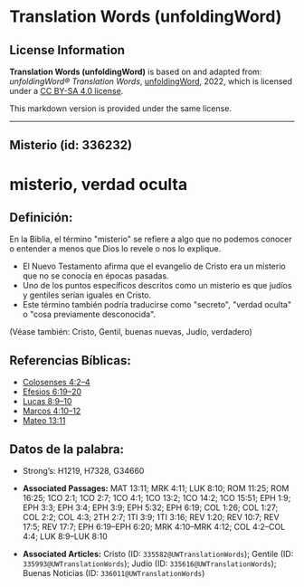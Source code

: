 # Translation Words (unfoldingWord)

## License Information

**Translation Words (unfoldingWord)** is based on and adapted from: _unfoldingWord® Translation Words_, [unfoldingWord](https://unfoldingword.org/utw), 2022, which is licensed under a [CC BY-SA 4.0 license](https://creativecommons.org/licenses/by-sa/4.0/legalcode.en).

This markdown version is provided under the same license.



--------------------------------

## Misterio (id: 336232)

misterio, verdad oculta
=======================

Definición:
-----------

En la Biblia, el término "misterio" se refiere a algo que no podemos conocer o entender a menos que Dios lo revele o nos lo explique.

* El Nuevo Testamento afirma que el evangelio de Cristo era un misterio que no se conocía en épocas pasadas.
* Uno de los puntos específicos descritos como un misterio es que judíos y gentiles serían iguales en Cristo.
* Este término también podría traducirse como "secreto", "verdad oculta" o "cosa previamente desconocida".

(Véase también: Cristo, Gentil, buenas nuevas, Judío, verdadero)

Referencias Bíblicas:
---------------------

* [Colosenses 4:2–4](https://ref.ly/Col4:2-Col4:4)
* [Efesios 6:19–20](https://ref.ly/Eph6:19-Eph6:20)
* [Lucas 8:9–10](https://ref.ly/Luke8:9-Luke8:10)
* [Marcos 4:10–12](https://ref.ly/Mark4:10-Mark4:12)
* [Mateo 13:11](https://ref.ly/Matt13:11)

Datos de la palabra:
--------------------

* Strong’s: H1219, H7328, G34660

* **Associated Passages:** MAT 13:11; MRK 4:11; LUK 8:10; ROM 11:25; ROM 16:25; 1CO 2:1; 1CO 2:7; 1CO 4:1; 1CO 13:2; 1CO 14:2; 1CO 15:51; EPH 1:9; EPH 3:3; EPH 3:4; EPH 3:9; EPH 5:32; EPH 6:19; COL 1:26; COL 1:27; COL 2:2; COL 4:3; 2TH 2:7; 1TI 3:9; 1TI 3:16; REV 1:20; REV 10:7; REV 17:5; REV 17:7; EPH 6:19–EPH 6:20; MRK 4:10–MRK 4:12; COL 4:2–COL 4:4; LUK 8:9–LUK 8:10
* **Associated Articles:** Cristo (ID: `335582@UWTranslationWords`); Gentile (ID: `335993@UWTranslationWords`); Judío (ID: `335616@UWTranslationWords`); Buenas Noticias (ID: `336011@UWTranslationWords`)

